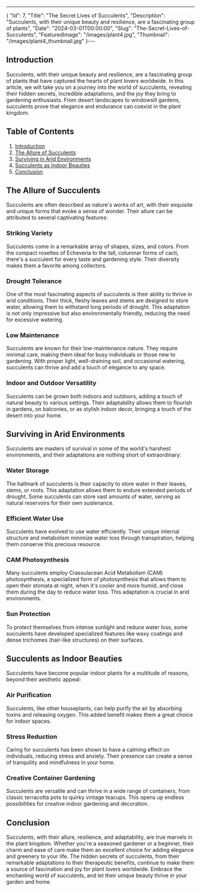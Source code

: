 ---
{
  "Id": 7,
  "Title": "The Secret Lives of Succulents",
  "Description": "Succulents, with their unique beauty and resilience, are a fascinating group of plants",
  "Date": "2024-03-01T00:00:00",
  "Slug": "The-Secret-Lives-of-Succulents",
  "FeaturedImage": "/images/plant4.jpg",
  "Thumbnail": "/images/plant4_thumbnail.jpg"
}---

<h2 id="introduction"> Introduction</h2>
Succulents, with their unique beauty and resilience, are a fascinating group of plants that have captured the hearts of plant lovers worldwide. In this article, we will take you on a journey into the world of succulents, revealing their hidden secrets, incredible adaptations, and the joy they bring to gardening enthusiasts. From desert landscapes to windowsill gardens, succulents prove that elegance and endurance can coexist in the plant kingdom.

## Table of Contents
1. [Introduction](/The-Secret-Lives-of-Succulents/#introduction)
2. [The Allure of Succulents](/The-Secret-Lives-of-Succulents/#the-allure-of-succulents)
3. [Surviving in Arid Environments](/The-Secret-Lives-of-Succulents/#surviving-in-arid-environments)
4. [Succulents as Indoor Beauties](/The-Secret-Lives-of-Succulents/#succulents-as-indoor-beauties)
5. [Conclusion](/The-Secret-Lives-of-Succulents/#conclusion)

<h2 id="the-allure-of-succulents">The Allure of Succulents</h2>

Succulents are often described as nature's works of art, with their exquisite and unique forms that evoke a sense of wonder. Their allure can be attributed to several captivating features:

### Striking Variety
Succulents come in a remarkable array of shapes, sizes, and colors. From the compact rosettes of Echeveria to the tall, columnar forms of cacti, there's a succulent for every taste and gardening style. Their diversity makes them a favorite among collectors.

### Drought Tolerance
One of the most fascinating aspects of succulents is their ability to thrive in arid conditions. Their thick, fleshy leaves and stems are designed to store water, allowing them to withstand long periods of drought. This adaptation is not only impressive but also environmentally friendly, reducing the need for excessive watering.

### Low Maintenance
Succulents are known for their low-maintenance nature. They require minimal care, making them ideal for busy individuals or those new to gardening. With proper light, well-draining soil, and occasional watering, succulents can thrive and add a touch of elegance to any space.

### Indoor and Outdoor Versatility
Succulents can be grown both indoors and outdoors, adding a touch of natural beauty to various settings. Their adaptability allows them to flourish in gardens, on balconies, or as stylish indoor decor, bringing a touch of the desert into your home.

<h2 id="surviving-in-arid-environments">Surviving in Arid Environments</h2>

Succulents are masters of survival in some of the world's harshest environments, and their adaptations are nothing short of extraordinary:

### Water Storage
The hallmark of succulents is their capacity to store water in their leaves, stems, or roots. This adaptation allows them to endure extended periods of drought. Some succulents can store vast amounts of water, serving as natural reservoirs for their own sustenance.

### Efficient Water Use
Succulents have evolved to use water efficiently. Their unique internal structure and metabolism minimize water loss through transpiration, helping them conserve this precious resource.

### CAM Photosynthesis
Many succulents employ Crassulacean Acid Metabolism (CAM) photosynthesis, a specialized form of photosynthesis that allows them to open their stomata at night, when it's cooler and more humid, and close them during the day to reduce water loss. This adaptation is crucial in arid environments.

### Sun Protection
To protect themselves from intense sunlight and reduce water loss, some succulents have developed specialized features like waxy coatings and dense trichomes (hair-like structures) on their surfaces.

<h2 id="succulents-as-indoor-beauties">Succulents as Indoor Beauties</h2>

Succulents have become popular indoor plants for a multitude of reasons, beyond their aesthetic appeal:

### Air Purification
Succulents, like other houseplants, can help purify the air by absorbing toxins and releasing oxygen. This added benefit makes them a great choice for indoor spaces.

### Stress Reduction
Caring for succulents has been shown to have a calming effect on individuals, reducing stress and anxiety. Their presence can create a sense of tranquility and mindfulness in your home.

### Creative Container Gardening
Succulents are versatile and can thrive in a wide range of containers, from classic terracotta pots to quirky vintage teacups. This opens up endless possibilities for creative indoor gardening and decoration.

<h2 id="conclusion">Conclusion</h2>

Succulents, with their allure, resilience, and adaptability, are true marvels in the plant kingdom. Whether you're a seasoned gardener or a beginner, their charm and ease of care make them an excellent choice for adding elegance and greenery to your life. The hidden secrets of succulents, from their remarkable adaptations to their therapeutic benefits, continue to make them a source of fascination and joy for plant lovers worldwide. Embrace the enchanting world of succulents, and let their unique beauty thrive in your garden and home.